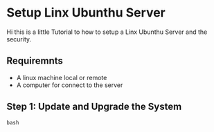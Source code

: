 # Setup Linx Ubunthu Server 

Hi this is a little Tutorial to how to setup a Linx Ubunthu Server and the security.

## Requiremnts 

- A linux machine local or remote
- A computer for connect to the server

## Step 1: Update and Upgrade the System

``` bash ```